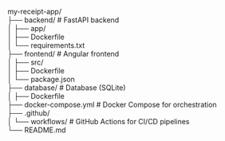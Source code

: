 my-receipt-app/  
├── backend/           # FastAPI backend  
│   ├── app/  
│   ├── Dockerfile  
│   └── requirements.txt  
├── frontend/          # Angular frontend  
│   ├── src/  
│   ├── Dockerfile  
│   └── package.json  
├── database/          # Database (SQLite)  
│   ├── Dockerfile  
├── docker-compose.yml # Docker Compose for orchestration  
├── .github/  
│   └── workflows/     # GitHub Actions for CI/CD pipelines  
└── README.md  
